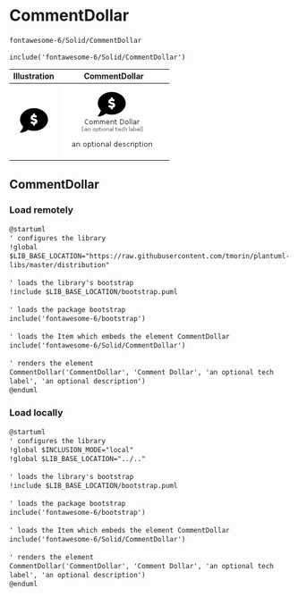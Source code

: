 # CommentDollar


```text
fontawesome-6/Solid/CommentDollar
```

```text
include('fontawesome-6/Solid/CommentDollar')
```



| Illustration | CommentDollar |
| :---: | :---: |
| ![illustration for Illustration](../../fontawesome-6/Solid/CommentDollar.png) | ![illustration for CommentDollar](../../fontawesome-6/Solid/CommentDollar.Local.png) |




## CommentDollar

### Load remotely
```plantuml
@startuml
' configures the library
!global $LIB_BASE_LOCATION="https://raw.githubusercontent.com/tmorin/plantuml-libs/master/distribution"

' loads the library's bootstrap
!include $LIB_BASE_LOCATION/bootstrap.puml

' loads the package bootstrap
include('fontawesome-6/bootstrap')

' loads the Item which embeds the element CommentDollar
include('fontawesome-6/Solid/CommentDollar')

' renders the element
CommentDollar('CommentDollar', 'Comment Dollar', 'an optional tech label', 'an optional description')
@enduml
```

### Load locally
```plantuml
@startuml
' configures the library
!global $INCLUSION_MODE="local"
!global $LIB_BASE_LOCATION="../.."

' loads the library's bootstrap
!include $LIB_BASE_LOCATION/bootstrap.puml

' loads the package bootstrap
include('fontawesome-6/bootstrap')

' loads the Item which embeds the element CommentDollar
include('fontawesome-6/Solid/CommentDollar')

' renders the element
CommentDollar('CommentDollar', 'Comment Dollar', 'an optional tech label', 'an optional description')
@enduml
```

